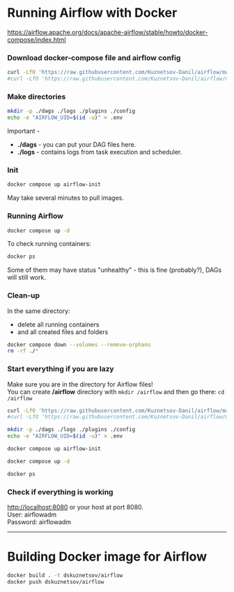 # Running Airflow with Docker

https://airflow.apache.org/docs/apache-airflow/stable/howto/docker-compose/index.html

### Download docker-compose file and airflow config
```bash
curl -LfO 'https://raw.githubusercontent.com/Kuznetsov-Danil/airflow/main/docker-compose.yaml'
#curl -LfO 'https://raw.githubusercontent.com/Kuznetsov-Danil/airflow/main/airflow.cfg'
```

### Make directories

```bash
mkdir -p ./dags ./logs ./plugins ./config
echo -e "AIRFLOW_UID=$(id -u)" > .env
```

Important - 
* **./dags** - you can put your DAG files here.
* **./logs** - contains logs from task execution and scheduler.

### Init

```bash
docker compose up airflow-init
```

May take several minutes to pull images.

### Running Airflow

```bash
docker compose up -d
```

To check running containers:
```bash
docker ps
```

Some of them may have status "unhealthy" - this is fine (probably?), DAGs will still work.

### Clean-up

In the same directory: 
* delete all running containers
* and all created files and folders
```bash
docker compose down --volumes --remove-orphans
rm -rf ./*
```


### Start everything if you are lazy

Make sure you are in the directory for Airflow files!  
You can create **/airflow** directory with `mkdir /airflow` and then go there: `cd /airflow`

```bash
curl -LfO 'https://raw.githubusercontent.com/Kuznetsov-Danil/airflow/main/docker-compose.yaml'
#curl -LfO 'https://raw.githubusercontent.com/Kuznetsov-Danil/airflow/main/airflow.cfg'

mkdir -p ./dags ./logs ./plugins ./config
echo -e "AIRFLOW_UID=$(id -u)" > .env

docker compose up airflow-init

docker compose up -d

docker ps
```

### Check if everything is working

[http://localhost:8080](http://localhost:8080) or your host at port 8080.  
User: airflowadm  
Password: airflowadm

---

# Building Docker image for Airflow

```bash
docker build . -t dskuznetsov/airflow
docker push dskuznetsov/airflow
```